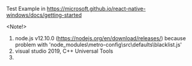 Test Example in https://microsoft.github.io/react-native-windows/docs/getting-started 

<Note!>
1. node.js v12.10.0 (https://nodejs.org/en/download/releases/) because problem with 'node_modules\metro-config\src\defaults\blacklist.js'
2. visual studio 2019, C++ Universal Tools
3. 
